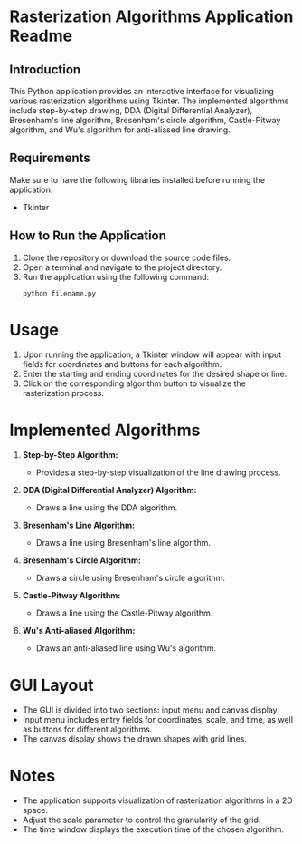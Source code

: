# Rasterization Algorithms Application Readme

## Introduction
This Python application provides an interactive interface for visualizing various rasterization algorithms using Tkinter. The implemented algorithms include step-by-step drawing, DDA (Digital Differential Analyzer), Bresenham's line algorithm, Bresenham's circle algorithm, Castle-Pitway algorithm, and Wu's algorithm for anti-aliased line drawing.

## Requirements
Make sure to have the following libraries installed before running the application:
- Tkinter

## How to Run the Application
1. Clone the repository or download the source code files.
2. Open a terminal and navigate to the project directory.
3. Run the application using the following command:
   ```bash
   python filename.py

# Usage
1. Upon running the application, a Tkinter window will appear with input fields for coordinates and buttons for each algorithm.
2. Enter the starting and ending coordinates for the desired shape or line.
3. Click on the corresponding algorithm button to visualize the rasterization process.

# Implemented Algorithms
1. **Step-by-Step Algorithm:**
   - Provides a step-by-step visualization of the line drawing process.

2. **DDA (Digital Differential Analyzer) Algorithm:**
   - Draws a line using the DDA algorithm.

3. **Bresenham's Line Algorithm:**
   - Draws a line using Bresenham's line algorithm.

4. **Bresenham's Circle Algorithm:**
   - Draws a circle using Bresenham's circle algorithm.

5. **Castle-Pitway Algorithm:**
   - Draws a line using the Castle-Pitway algorithm.

6. **Wu's Anti-aliased Algorithm:**
   - Draws an anti-aliased line using Wu's algorithm.

# GUI Layout
- The GUI is divided into two sections: input menu and canvas display.
- Input menu includes entry fields for coordinates, scale, and time, as well as buttons for different algorithms.
- The canvas display shows the drawn shapes with grid lines.

# Notes
- The application supports visualization of rasterization algorithms in a 2D space.
- Adjust the scale parameter to control the granularity of the grid.
- The time window displays the execution time of the chosen algorithm.


